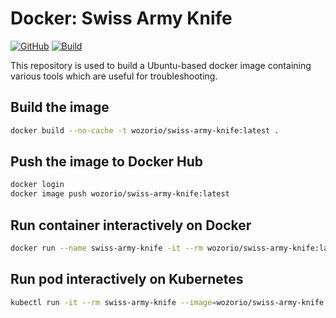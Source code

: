 # Docker: Swiss Army Knife

[![GitHub](https://img.shields.io/github/license/wozorio/docker-swiss-army-knife)](https://github.com/wozorio/docker-swiss-army-knife/blob/master/LICENSE)
[![Build](https://github.com/wozorio/docker-swiss-army-knife/actions/workflows/build.yml/badge.svg)](https://github.com/wozorio/docker-swiss-army-knife/actions/workflows/build.yml)

This repository is used to build a Ubuntu-based docker image containing various tools which are useful for troubleshooting.

## Build the image

```bash
docker build --no-cache -t wozorio/swiss-army-knife:latest .
```

## Push the image to Docker Hub

```bash
docker login
docker image push wozorio/swiss-army-knife:latest
```

## Run container interactively on Docker

```bash
docker run --name swiss-army-knife -it --rm wozorio/swiss-army-knife:latest /bin/bash
```

## Run pod interactively on Kubernetes

```bash
kubectl run -it --rm swiss-army-knife --image=wozorio/swiss-army-knife:latest -- /bin/bash
```
